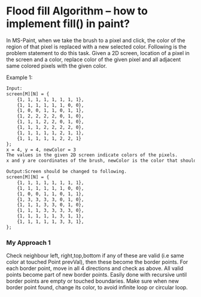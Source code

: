 # Flood fill Algorithm – how to implement fill() in paint?

In MS-Paint, when we take the brush to a pixel and click, the color of the region of that pixel is replaced with a new selected color. Following is the problem statement to do this task.
Given a 2D screen, location of a pixel in the screen and a color, replace color of the given pixel and all adjacent same colored pixels with the given color.

Example 1:

```txt
Input:
screen[M][N] = {
    {1, 1, 1, 1, 1, 1, 1, 1},
    {1, 1, 1, 1, 1, 1, 0, 0},
    {1, 0, 0, 1, 1, 0, 1, 1},
    {1, 2, 2, 2, 2, 0, 1, 0},
    {1, 1, 1, 2, 2, 0, 1, 0},
    {1, 1, 1, 2, 2, 2, 2, 0},
    {1, 1, 1, 1, 1, 2, 1, 1},
    {1, 1, 1, 1, 1, 2, 2, 1}
};
x = 4, y = 4, newColor = 3
The values in the given 2D screen indicate colors of the pixels.
x and y are coordinates of the brush, newColor is the color that should replace the previous color on screen[x][y] and all surrounding pixels with same color.

Output:Screen should be changed to following.
screen[M][N] = {
    {1, 1, 1, 1, 1, 1, 1, 1},
    {1, 1, 1, 1, 1, 1, 0, 0},
    {1, 0, 0, 1, 1, 0, 1, 1},
    {1, 3, 3, 3, 3, 0, 1, 0},
    {1, 1, 1, 3, 3, 0, 1, 0},
    {1, 1, 1, 3, 3, 3, 3, 0},
    {1, 1, 1, 1, 1, 3, 1, 1},
    {1, 1, 1, 1, 1, 3, 3, 1},
};
```


### My Approach 1
Check neighbour left, right,top,bottom if any of these are valid (i.e same color at touched Point prevVal), then these become the border points.
For each border point, move in all 4 directions and check as above. All valid points become part of new border points.
Easily done with recursive until border points are empty or touched boundaries.
Make sure when new border point found, change its color, to avoid infinite loop or circular loop.
